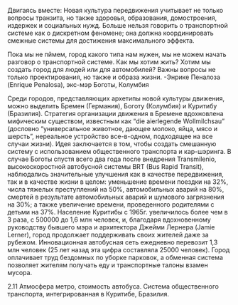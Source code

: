 Двигаясь вместе: Новая культура передвижения учитывает не только вопросы транзита, но также здоровья, образования, домостроения, издержек и социальных нужд. Больше нельзя говорить о транспортной системе как о дискретном феномене; она должна координировать смежные системы для достижения максимального эффекта.

Пока мы не пймем, город какого типа нам нужен, мы не можем начать разговор о транспортной системе. Как мы хотим жить? Хотим мы создать город для людей или для автомобилей? Важны вопросы не только проектирования, но также и образа жизни.
-Энрике Пеналоза (Enrique Penalosa), экс-мэр Боготы, Колумбия 

Среди городов, представляющих архетипы новой культуры движения, можно выделить Бремен (Германия), Боготу (Колумбия) и Куритибу (Бразилия). Стратегия организации движения в Бремене вдохновлена мифическим существом, известным как “die aierlegende Wollmilchsau” (дословно “универсальное животное, дающее молоко, яйца, мясо и шерсть”, нереальное устройство все-в-одном, подходящее на все случаи жизни). Идея заключается в том, чтобы создать смешанную систему с использованием общественного транспорта и кар-шэринга. В случае Боготы спустя всего два года после внедрения Transmilenio, высокоскоростной автобусной системы BRT (Bus Rapid Transit), наблюдались значительные улучшения как в качестве передвижения, так и в качестве жизни в целом: уменьшение времени поездки на 32%, числа тяжелых преступлений на 50%, автомобильных аварий на 80%, смертей в результате автомобильных аварий и шумового загрязнения на 30%; а также увеличение времени, проведенного родителями с детьми на 37%. Население Куритибы с 1965г. увеличилось более чем в 3 раза, с 500000 до 1,6 млн человек, и, благодаря вдохновенному руководству бывшего мэра и архитектора Джейми Лернера (Jamie Lerner), город продолжает поддерживать своих жителей даже за рубежом. Инновационная автобусная сеть ежедневно перевозит 1,3 млн человек (25 лет назад эта цифра составляла 25000 человек). Город оплачивает труд бездомных по уборке парковок, а обменная система позволяет жителям получать еду и транспортные талоны взамен мусора. 

2.11 Атмосфера метро, стоимость автобуса. Система общественного транспорта, интегрированная в Куритибе, Бразилия.
